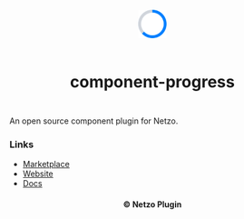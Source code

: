 <div align="center">
  <a href="https://netzo.io" target="_blank" >
    <img height="50" src="https://raw.githubusercontent.com/netzoio/netzo/main/plugins/components/component-progress/src/assets/icon.png" style="margin: 12px 0px" />
  </a>

  <h1 style="padding: 6px 0px 24px 0px">component-progress</h1>
</div>

An open source component plugin for Netzo.

### Links

- [Marketplace](https://app.netzo.io/marketplace/service-standard-servicename)
- [Website](https://netzo.io)
- [Docs](https://netzo.io/docs/introduction)

<div align="center">
  <h4>© Netzo Plugin</h4>
</div>
